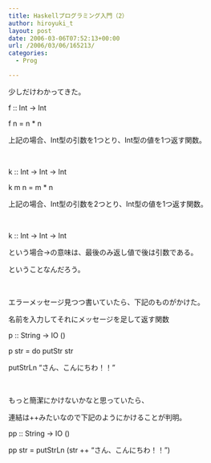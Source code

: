 ```yaml
---
title: Haskellプログラミング入門（2）
author: hiroyuki_t
layout: post
date: 2006-03-06T07:52:13+00:00
url: /2006/03/06/165213/
categories:
  - Prog

---
```

<div class="section">
  <p>
    少しだけわかってきた。
  </p>
  
  <p>
    f :: Int -> Int
  </p>
  
  <p>
    f n = n * n
  </p>
  
  <p>
    上記の場合、Int型の引数を1つとり、Int型の値を1つ返す関数。
  </p>
  
  <p>
    &nbsp;
  </p>
  
  <p>
    k :: Int -> Int -> Int
  </p>
  
  <p>
    k m n = m * n
  </p>
  
  <p>
    上記の場合、Int型の引数を2つとり、Int型の値を1つ返す関数。
  </p>
  
  <p>
    &nbsp;
  </p>
  
  <p>
    k :: Int -> Int -> Int
  </p>
  
  <p>
    という場合->の意味は、最後のみ返し値で後は引数である。
  </p>
  
  <p>
    ということなんだろう。
  </p>
  
  <p>
    &nbsp;
  </p>
  
  <p>
    エラーメッセージ見つつ書いていたら、下記のものがかけた。
  </p>
  
  <p>
    名前を入力してそれにメッセージを足して返す関数
  </p>
  
  <p>
    p :: String -> IO ()
  </p>
  
  <p>
    p str = do putStr str
  </p>
  
  <p>
    putStrLn &#8220;さん、こんにちわ！！&#8221;
  </p>
  
  <p>
    &nbsp;
  </p>
  
  <p>
    もっと簡潔にかけないかなと思っていたら、
  </p>
  
  <p>
    連結は++みたいなので下記のようにかけることが判明。
  </p>
  
  <p>
    pp :: String -> IO ()
  </p>
  
  <p>
    pp str = putStrLn (str ++ &#8220;さん、こんにちわ！！&#8221;)
  </p>
</div>